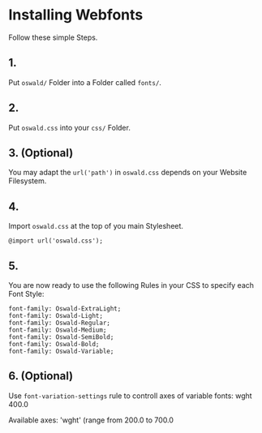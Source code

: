 # Installing Webfonts
Follow these simple Steps.

## 1.
Put `oswald/` Folder into a Folder called `fonts/`.

## 2.
Put `oswald.css` into your `css/` Folder.

## 3. (Optional)
You may adapt the `url('path')` in `oswald.css` depends on your Website Filesystem.

## 4.
Import `oswald.css` at the top of you main Stylesheet.

```
@import url('oswald.css');
```

## 5.
You are now ready to use the following Rules in your CSS to specify each Font Style:
```
font-family: Oswald-ExtraLight;
font-family: Oswald-Light;
font-family: Oswald-Regular;
font-family: Oswald-Medium;
font-family: Oswald-SemiBold;
font-family: Oswald-Bold;
font-family: Oswald-Variable;

```
## 6. (Optional)
Use `font-variation-settings` rule to controll axes of variable fonts:
wght 400.0

Available axes:
'wght' (range from 200.0 to 700.0

